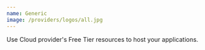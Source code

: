 ```yaml
---
name: Generic
image: /providers/logos/all.jpg
---
```

Use Cloud provider's Free Tier resources to host your applications.
